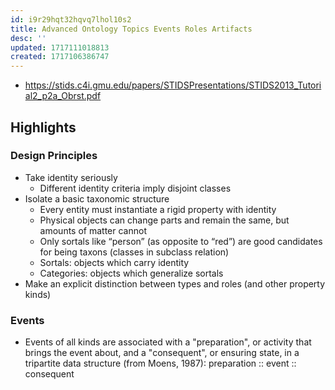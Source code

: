 ```yaml
---
id: i9r29hqt32hqvq7lhol10s2
title: Advanced Ontology Topics Events Roles Artifacts
desc: ''
updated: 1717111018813
created: 1717106386747
---
```


- https://stids.c4i.gmu.edu/papers/STIDSPresentations/STIDS2013_Tutorial2_p2a_Obrst.pdf

## Highlights

### Design Principles

- Take identity seriously
  - Different identity criteria imply disjoint classes
- Isolate a basic taxonomic structure
  - Every entity must instantiate a rigid property with identity
  - Physical objects can change parts and remain the same, but amounts of matter cannot
  - Only sortals like “person” (as opposite to “red”) are good candidates for being taxons (classes in subclass relation)
  - Sortals: objects which carry identity
  - Categories: objects which generalize sortals
- Make an explicit distinction between types and roles (and
other property kinds)


### Events

- Events of all kinds are associated with a "preparation", or activity that brings the event about, and a "consequent", or ensuring state, in a tripartite data structure (from Moens, 1987): preparation :: event :: consequent
